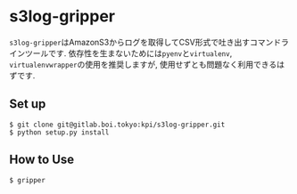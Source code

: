 # s3log-gripper

`s3log-gripper`はAmazonS3からログを取得してCSV形式で吐き出すコマンドラインツールです.
依存性を生まないためには`pyenv`と`virtualenv`, `virtualenvwrapper`の使用を推奨しますが,
使用せずとも問題なく利用できるはずです.

## Set up

```
$ git clone git@gitlab.boi.tokyo:kpi/s3log-gripper.git
$ python setup.py install
```

## How to Use

```
$ gripper
```
